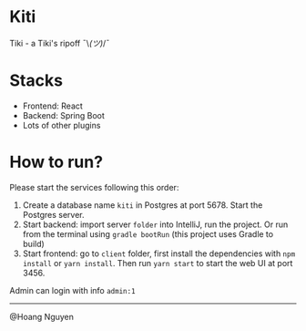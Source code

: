 # Kiti

Tiki - a Tiki's ripoff ¯\\_(ツ)_/¯

# Stacks

- Frontend: React
- Backend: Spring Boot
- Lots of other plugins

# How to run?

Please start the services following this order:
1. Create a database name `kiti` in Postgres at port 5678. Start the Postgres server.
2. Start backend: import server `folder` into IntelliJ, run the project. Or run from the terminal using `gradle bootRun` (this project uses Gradle to build)
3. Start frontend: go to `client` folder, first install the dependencies with `npm install` or `yarn install`. Then run `yarn start` to start the web UI at port 3456.

Admin can login with info `admin:1`

--------------
@Hoang Nguyen
